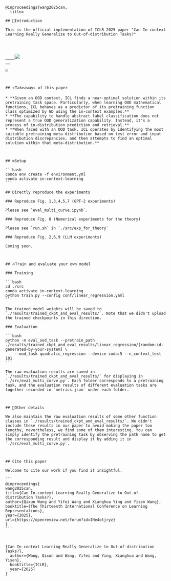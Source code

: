 <pre><code>@inproceedings{wang2025can,
  title=

## 📕Introduction

This is the official implementation of ICLR 2025 paper "Can In-context Learning Really Generalize to Out-of-distribution Tasks?"

<p>
  <a href="https://openreview.net/pdf?id=INe4otjryz">
    <img src="https://img.shields.io/badge/Arxiv-Paper-red?logo=arxiv">
  </a>

<img src="D:\Documemts\submissions\ICLR 2025\code\in-context-learning2025.3.11\in-context-learning\images\1.png" style="zoom:50%;" />



## ⭐Takeaways of this paper

* **Given an OOD context, ICL finds a near-optimal solution within its pretraining task space. Particularly, when learning OOD mathematical functions, ICL behaves as a predictor of its pretraining function class optimized by GD using the in-context examples.**
* **The capability to handle abstract label classification does not represent a true OOD generalization capability. Instead, it's a process of in-distribution prediction and retrieval.**
* **When faced with an OOD task, ICL operates by identifying the most suitable pretraining meta-distribution based on test error and input distribution discrepancies, and then attempts to find an optimal solution within that meta-distribution.**



## ⚙Setup

```bash
conda env create -f environment.yml
conda activate in-context-learning
```

## Directly reproduce the experiments

### Reproduce Fig. 1,3,4,5,7 (GPT-2 experiments)

Please see `eval_multi_curve.ipynb`.

### Reproduce Fig. 8 (Numerical experiments for the theory)

Please see `run.sh` in `./src/exp_for_theory`

### Reproduce Fig. 2,6,9 (LLM experiments)

Coming soon.



## 🔥Train and evaluate your own model

### Training

```bash
cd ./src
conda activate in-context-learning
python train.py --config conf/linear_regression.yaml
```

The trained model weights will be saved to `./results/trained_ckpt_and_eval_results/`. Note that we didn't upload the trained checkpoints in this direction.

### Evaluation

```bash
python -m eval_ood_task --pretrain_path ./results/trained_ckpt_and_eval_results/linear_regression/[random-id-generated-by-your-system] \
    --ood_task quadratic_regression --device cuda:5 --n_context_test 101
```

The raw evaluation results are saved in `./results/trained_ckpt_and_eval_results/` for displaying in `./src/eval_multi_curve.py`. Each folder corresponds to a pretraining task, and the evaluation results of different evaluation tasks are together recorded in `metrics.json` under each folder.



## 🔧Other details

We also maintain the raw evaluation results of some other function classes in `./results/trained_ckpt_and_eval_results/`. We didn't include these results in our paper to avoid making the paper too lengthy, nevertheless, we find some of them interesting. You can simply identify the pretraining task by observing the path name to get the corresponding result and display it by adding it in `./src/eval_multi_curve.py`.



## Cite this paper

Welcome to cite our work if you find it insightful.

``` 
@inproceedings{
wang2025can,
title={Can In-context Learning Really Generalize to Out-of-distribution Tasks?},
author={Qixun Wang and Yifei Wang and Xianghua Ying and Yisen Wang},
booktitle={The Thirteenth International Conference on Learning Representations},
year={2025},
url={https://openreview.net/forum?id=INe4otjryz}
}
```



{Can In-context Learning Really Generalize to Out-of-distribution Tasks?},
  author={Wang, Qixun and Wang, Yifei and Ying, Xianghua and Wang, Yisen},
  booktitle={ICLR},
  year={2025}
}
</pre></code>